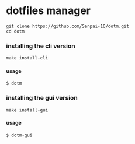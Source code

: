 # dotfiles manager

```
git clone https://github.com/Senpai-10/dotm.git
cd dotm
```

### installing the cli version

```
make install-cli
```

#### usage

`$ dotm`

### installing the gui version

```
make install-gui
```

#### usage

`$ dotm-gui`
